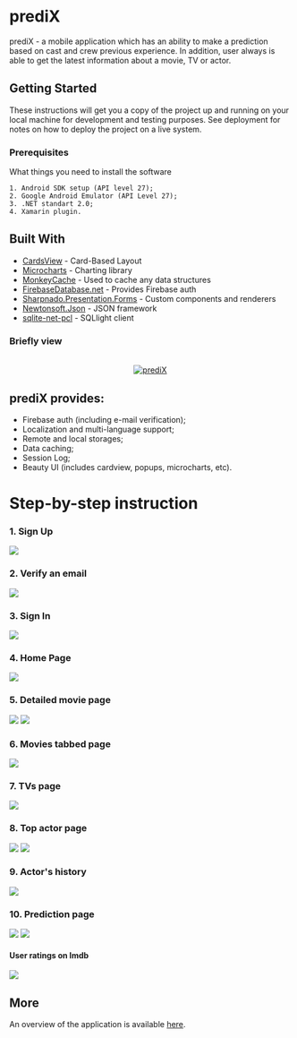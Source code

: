 # prediX

prediX - a mobile application which has an ability to make a prediction based on cast and crew previous experience. In addition, user always is able to get the latest information about a movie, TV or actor.

## Getting Started

These instructions will get you a copy of the project up and running on your local machine for development and testing purposes. See deployment for notes on how to deploy the project on a live system.

### Prerequisites

What things you need to install the software

```
1. Android SDK setup (API level 27);
2. Google Android Emulator (API Level 27);
3. .NET standart 2.0;
4. Xamarin plugin.
```

## Built With

* [CardsView](https://github.com/AndreiMisiukevich/CardView) - Card-Based Layout
* [Microcharts](https://github.com/aloisdeniel/Microcharts) - Charting library
* [MonkeyCache](https://github.com/jamesmontemagno/monkey-cache) - Used to cache any data structures
* [FirebaseDatabase.net](https://github.com/step-up-labs/firebase-database-dotnet) - Provides Firebase auth
* [Sharpnado.Presentation.Forms](https://github.com/roubachof/Sharpnado.Presentation.Forms) - Custom components and renderers
* [Newtonsoft.Json](https://github.com/JamesNK/Newtonsoft.Json) - JSON framework
* [sqlite-net-pcl](https://github.com/praeclarum/sqlite-net) - SQLlight client

### Briefly view

<p align="center">
  <br>
<a href="https://imgflip.com/gif/34o8il"><img src="https://i.imgflip.com/34o8il.gif" title="prediX"/></a>
</p>

## prediX provides:

* Firebase auth (including e-mail verification);
* Localization and multi-language support;
* Remote and local storages;
* Data caching;
* Session Log;
* Beauty UI (includes cardview, popups, microcharts, etc).

# Step-by-step instruction
### 1. Sign Up
![](/img/Screenshot_22.jpg)
### 2. Verify an email
![](https://firebasestorage.googleapis.com/v0/b/pred1x.appspot.com/o/email.jpg?alt=media&token=1dce8e69-3bf6-4308-a2d6-ee5dc5c92ec9)
### 3. Sign In
![](/img/Screenshot_21.jpg)
### 4. Home Page
![](/img/Screenshot_2.jpg)
### 5. Detailed movie page
![](/img/Screenshot_3.jpg)
![](/img/Screenshot_4.jpg)
### 6. Movies tabbed page
![](/img/Screenshot_5.jpg)
### 7. TVs page
![](/img/Screenshot_5.jpg)
### 8. Top actor page
![](/img/Screenshot_12.jpg)
![](/img/Screenshot_19.jpg)
### 9. Actor's history
![](/img/Screenshot_15.jpg)
### 10. Prediction page
![](/img/Screenshot_16.jpg)
![](/img/Screenshot_17.jpg)
#### User ratings on Imdb
![](/img/Screenshot_18.jpg)

## More

An overview of the application is available [here](https://www.youtube.com/watch?v=Jgx2Rcg0jmU).
